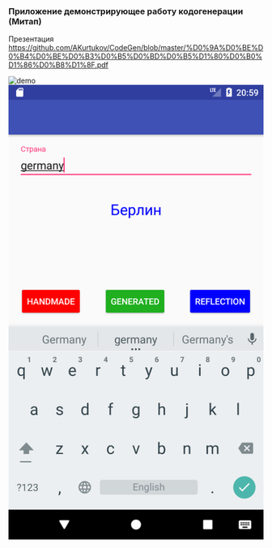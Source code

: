 ### Приложение демонстрирующее работу кодогенерации (Митап)

Презентация
https://github.com/AKurtukov/CodeGen/blob/master/%D0%9A%D0%BE%D0%B4%D0%BE%D0%B3%D0%B5%D0%BD%D0%B5%D1%80%D0%B0%D1%86%D0%B8%D1%8F.pdf  
  
![demo](screen.png.png)
![demo](Screenshot_1519246814.png)
